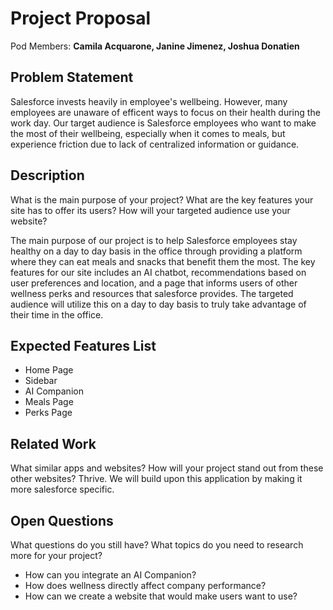 # Project Proposal

Pod Members: **Camila Acquarone, Janine Jimenez, Joshua Donatien**

## Problem Statement

Salesforce invests heavily in employee's wellbeing. However, many employees are unaware of efficent ways to focus on their health during the work day. Our target audience is Salesforce employees who want to make the most of their wellbeing, especially when it comes to meals, but experience friction due to lack of centralized information or guidance.

## Description

What is the main purpose of your project? What are the key features your site has to offer its users? How will your targeted audience use your website?

The main purpose of our project is to help Salesforce employees stay healthy on a day to day basis in the office through providing a platform where they can eat meals and snacks that benefit them the most. The key features for our site includes an AI chatbot, recommendations based on user preferences and location, and a page that informs users of other wellness perks and resources that salesforce provides. The targeted audience will utilize this on a day to day basis to truly take advantage of their time in the office.


## Expected Features List
- Home Page 
- Sidebar 
- AI Companion 
- Meals Page 
- Perks Page

## Related Work

What similar apps and websites? How will your project stand out from these other websites?
Thrive. We will build upon this application by making it more salesforce specific.


## Open Questions

What questions do you still have? What topics do you need to research more for your project?

- How can you integrate an AI Companion?
- How does wellness directly affect company performance?
- How can we create a website that would make users want to use? 
